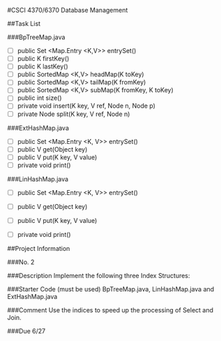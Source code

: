 #CSCI 4370/6370 Database Management

##Task List

###BpTreeMap.java
- [ ] public Set \<Map.Entry \<K,V>> entrySet()
- [ ] public K firstKey()
- [ ] public K lastKey()
- [ ] public SortedMap \<K,V> headMap(K toKey)
- [ ] public SortedMap \<K,V> tailMap(K fromKey)
- [ ] public SortedMap \<K,V> subMap(K fromKey, K toKey)
- [ ] public int size()
- [ ] private void insert(K key, V ref, Node n, Node p)
- [ ] private Node split(K key, V ref, Node n)

###ExtHashMap.java
- [ ] public Set \<Map.Entry \<K, V>> entrySet()
- [ ] public V get(Object key)
- [ ] public V put(K key, V value)
- [ ] private void print()

###LinHashMap.java
- [ ] public Set \<Map.Entry \<K, V>> entrySet()
- [ ] public V get(Object key)
- [ ] public V put(K key, V value)
- [ ] private void print()


##Project Information

###No.
2

###Description
Implement the following three Index Structures:

###Starter Code (must be used)
BpTreeMap.java, LinHashMap.java and ExtHashMap.java

###Comment
Use the indices to speed up the processing of Select and Join.

###Due
6/27
